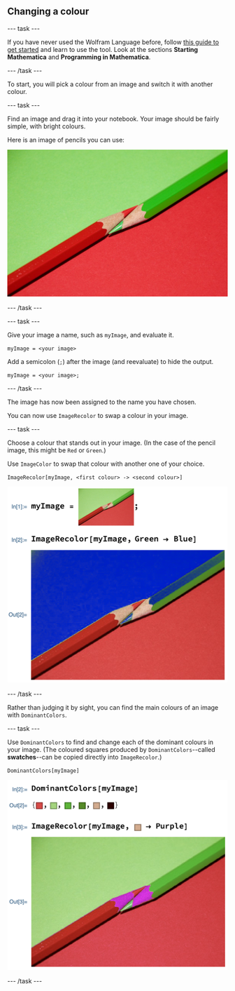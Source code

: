## Changing a colour

--- task ---

If you have never used the Wolfram Language before, follow [this guide to get started]() and learn to use the tool. Look at the sections **Starting Mathematica** and **Programming in Mathematica**.

--- /task ---

To start, you will pick a colour from an image and switch it with another colour.

--- task ---

Find an image and drag it into your notebook.
Your image should be fairly simple, with bright colours.

Here is an image of pencils you can use:

![Pencils](images/Pencils.png)

--- /task ---

--- task ---

Give your image a name, such as `myImage`, and evaluate it.

```
myImage = <your image>
```

Add a semicolon (`;`) after the image (and reevaluate) to hide the output.

```
myImage = <your image>;
```

--- /task ---

The image has now been assigned to the name you have chosen.

You can now use `ImageRecolor` to swap a colour in your image.

--- task ---

Choose a colour that stands out in your image. (In the case of the pencil image, this might be `Red` or `Green`.)

Use `ImageColor` to swap that colour with another one of your choice.

```
ImageRecolor[myImage, <first colour> -> <second colour>]

```

![Pencils recoloured manually](images/PencilsRecolour1.png)

--- /task ---

Rather than judging it by sight, you can find the main colours of an image with `DominantColors`.

--- task ---

Use `DominantColors` to find and change each of the dominant colours in your image.
(The coloured squares produced by `DominantColors`--called **swatches**--can be copied directly into `ImageRecolor`.)


```
DominantColors[myImage]
```

![Pencils recoloured by dominant colours](images/PencilsRecolour2.png)

--- /task ---
